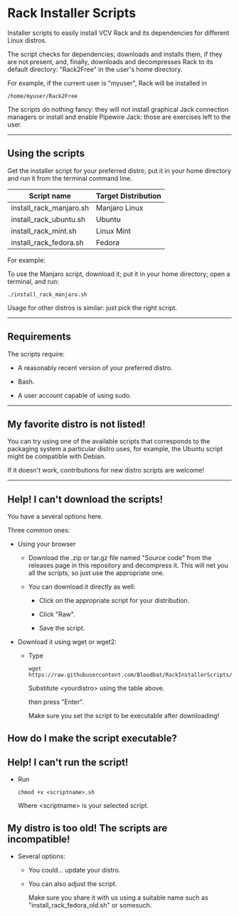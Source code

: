 # Rack Installer Scripts
Installer scripts to easily install VCV Rack and its dependencies for different Linux distros.

The script checks for dependencies; downloads and installs them, if they are not present, and, finally, downloads and decompresses Rack to its default directory: "Rack2Free" in the user's home directory.

For example, if the current user is "myuser", Rack will be installed in 

```
/home/myuser/Rack2Free
```

The scripts do nothing fancy: they will not install graphical Jack connection managers or install and enable Pipewire Jack: those are exercises left to the user.

---

## Using the scripts

Get the installer script for your preferred distro, put it in your home directory and run it from the terminal command line.

| Script name             | Target Distribution |
| ----------------------- | ------------------- |
| install_rack_manjaro.sh | Manjaro Linux       |
| install_rack_ubuntu.sh  | Ubuntu              |
| install_rack_mint.sh    | Linux Mint          |
| install_rack_fedora.sh  | Fedora              |

For example:

To use the Manjaro script, download it; put it in your home directory; open a terminal, and run:

```
./install_rack_manjaro.sh
```

Usage for other distros is similar: just pick the right script.

---

## Requirements

The scripts require:

- A reasonably recent version of your preferred distro.

- Bash.

- A user account capable of using sudo.

---

## My favorite distro is not listed!

You can try using one of the available scripts that corresponds to the packaging system a particular distro uses, for example, the Ubuntu script might be compatible with Debian.

If it doesn't work, contributions for new distro scripts are welcome!

---

## Help! I can't download the scripts!

You have a several options here.

Three common ones:

- Using your browser

  - Download the .zip or tar.gz file named "Source code" from the releases page in this repository and decompress it. This will net you all the scripts, so just use the appropriate one.

  - You can download it directly as well:

    - Click on the appropriate script for your distribution.

    - Click "Raw".

    - Save the script.
  
- Download it using wget or wget2:

  - Type
  
    ```
    wget https://raw.githubusercontent.com/Bloodbat/RackInstallerScripts/refs/heads/main/install_rack_<yourdistro>.sh
    ```

    Substitute \<yourdistro\> using the table above.

    then press "Enter".

    Make sure you set the script to be executable after downloading!

## How do I make the script executable?
## Help! I can't run the script!

- Run

  ```
  chmod +x <scriptname>.sh
  ```

  Where \<scriptname\> is your selected script.

## My distro is too old! The scripts are incompatible!

- Several options:

  - You could... update your distro.

  - You can also adjust the script.

    Make sure you share it with us using a suitable name such as "install_rack_fedora_old.sh" or somesuch.